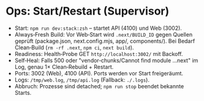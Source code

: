 # Ops: Start/Restart (Supervisor)

- Start: `npm run dev:stack:zsh` – startet API (4100) und Web (3002).
- Always‑Fresh Build: Vor Web‑Start wird `.next/BUILD_ID` gegen Quellen geprüft (package.json, next.config.mjs, app/, components/). Bei Bedarf Clean‑Build (`rm -rf .next`, `npm ci`, `next build`).
- Readiness: Health‑Probe GET `http://localhost:3002/` mit Backoff.
- Self‑Heal: Falls 500 oder "vendor‑chunks/Cannot find module …next" im Log, genau 1× Clean‑Rebuild + Restart.
- Ports: 3002 (Web), 4100 (API). Ports werden vor Start freigeräumt.
- Logs: `/tmp/web.log`, `/tmp/api.log` (Fallback: `./.logs`).
- Abbruch: Prozesse sind detached; `npm run stop` beendet bekannte Starts.
